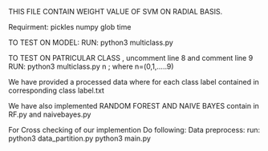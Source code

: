 THIS FILE CONTAIN WEIGHT VALUE OF SVM ON RADIAL BASIS.

Requirment:
	pickles
	numpy
	glob
	time

TO TEST ON MODEL:
	RUN: python3 multiclass.py 

TO TEST ON PATRICULAR CLASS ,
	uncomment line 8 and  comment line 9
    RUN: python3 multiclass.py n   ; where n=(0,1,.....9)

We have provided a processed data where for each class label contained in corresponding class label.txt

We have also implemented RANDOM FOREST AND NAIVE BAYES contain in RF.py and naivebayes.py 


For Cross checking of our implemention
        Do following:
                Data preprocess:
                        run: python3 data_partition.py
                             python3 main.py 
                             
